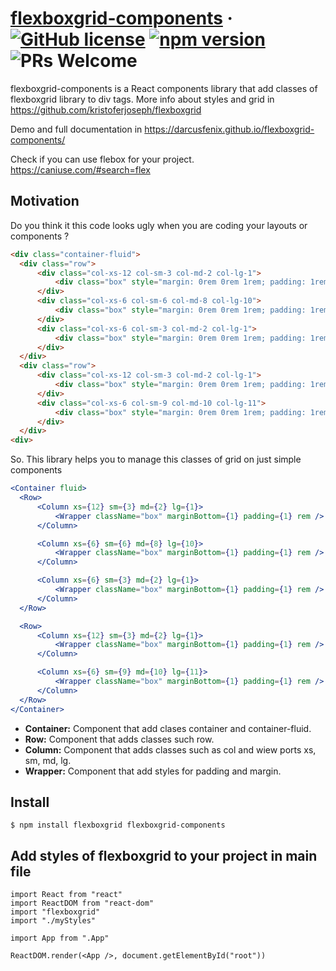 # [flexboxgrid-components](https://reactjs.org/) &middot; [![GitHub license](https://img.shields.io/badge/license-MIT-blue.svg)](https://github.com/darcusfenix/flexboxgrid-components/blob/master/LICENSE) [![npm version](https://img.shields.io/npm/v/flexboxgrid-components.svg?style=flat)](https://www.npmjs.com/package/flexboxgrid-components) ![PRs Welcome](https://img.shields.io/badge/PRs-welcome-brightgreen.svg)

flexboxgrid-components is a React components library that add classes of flexboxgrid library to div tags. More info about styles and grid in https://github.com/kristoferjoseph/flexboxgrid

Demo and full documentation in https://darcusfenix.github.io/flexboxgrid-components/

Check if you can use flebox for your project. https://caniuse.com/#search=flex

## Motivation
Do you think it this code looks ugly when you are coding your layouts or components ? 

```html
<div class="container-fluid">
  <div class="row">
      <div class="col-xs-12 col-sm-3 col-md-2 col-lg-1">
          <div class="box" style="margin: 0rem 0rem 1rem; padding: 1rem;"></div>
      </div>
      <div class="col-xs-6 col-sm-6 col-md-8 col-lg-10">
          <div class="box" style="margin: 0rem 0rem 1rem; padding: 1rem;"></div>
      </div>
      <div class="col-xs-6 col-sm-3 col-md-2 col-lg-1">
          <div class="box" style="margin: 0rem 0rem 1rem; padding: 1rem;"></div>
      </div>
  </div>
  <div class="row">
      <div class="col-xs-12 col-sm-3 col-md-2 col-lg-1">
          <div class="box" style="margin: 0rem 0rem 1rem; padding: 1rem;"></div>
      </div>
      <div class="col-xs-6 col-sm-9 col-md-10 col-lg-11">
          <div class="box" style="margin: 0rem 0rem 1rem; padding: 1rem;"></div>
      </div>
  </div>  
<div>
```

So. This library helps you to manage this classes of grid on just simple components
```jsx
<Container fluid>
  <Row>
      <Column xs={12} sm={3} md={2} lg={1}>
          <Wrapper className="box" marginBottom={1} padding={1} rem />
      </Column>

      <Column xs={6} sm={6} md={8} lg={10}>
          <Wrapper className="box" marginBottom={1} padding={1} rem />
      </Column>

      <Column xs={6} sm={3} md={2} lg={1}>
          <Wrapper className="box" marginBottom={1} padding={1} rem />
      </Column>
  </Row>

  <Row>
      <Column xs={12} sm={3} md={2} lg={1}>
          <Wrapper className="box" marginBottom={1} padding={1} rem />
      </Column>

      <Column xs={6} sm={9} md={10} lg={11}>
          <Wrapper className="box" marginBottom={1} padding={1} rem />
      </Column>
  </Row>
</Container>
```

* **Container:** Component that add clases container and container-fluid.
* **Row:** Component that adds classes such row.
* **Column:** Component that adds classes such as col and wiew ports xs, sm, md, lg.
* **Wrapper:** Component that add styles for padding and margin.

## Install
```
$ npm install flexboxgrid flexboxgrid-components
```

## Add styles of flexboxgrid to your project in main file

```es6
import React from "react"
import ReactDOM from "react-dom"
import "flexboxgrid"
import "./myStyles"

import App from ".App"

ReactDOM.render(<App />, document.getElementById("root"))
```

